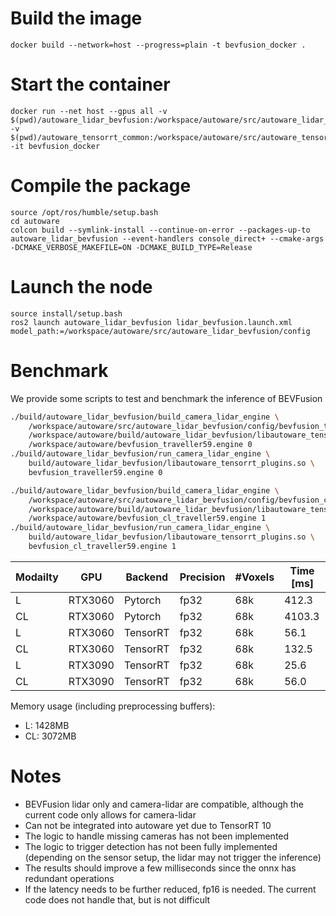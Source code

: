 
# Build the image

```
docker build --network=host --progress=plain -t bevfusion_docker .
```

# Start the container

```
docker run --net host --gpus all -v $(pwd)/autoware_lidar_bevfusion:/workspace/autoware/src/autoware_lidar_bevfusion -v $(pwd)/autoware_tensorrt_common:/workspace/autoware/src/autoware_tensorrt_common -it bevfusion_docker
```

# Compile the package

```
source /opt/ros/humble/setup.bash 
cd autoware
colcon build --symlink-install --continue-on-error --packages-up-to autoware_lidar_bevfusion --event-handlers console_direct+ --cmake-args -DCMAKE_VERBOSE_MAKEFILE=ON -DCMAKE_BUILD_TYPE=Release
```

# Launch the node

```
source install/setup.bash
ros2 launch autoware_lidar_bevfusion lidar_bevfusion.launch.xml model_path:=/workspace/autoware/src/autoware_lidar_bevfusion/config
```

# Benchmark

We provide some scripts to test and benchmark the inference of BEVFusion

```bash
./build/autoware_lidar_bevfusion/build_camera_lidar_engine \
    /workspace/autoware/src/autoware_lidar_bevfusion/config/bevfusion_traveller59.onnx \
    /workspace/autoware/build/autoware_lidar_bevfusion/libautoware_tensorrt_plugins.so \
    /workspace/autoware/bevfusion_traveller59.engine 0
./build/autoware_lidar_bevfusion/run_camera_lidar_engine \
    build/autoware_lidar_bevfusion/libautoware_tensorrt_plugins.so \
    bevfusion_traveller59.engine 0

./build/autoware_lidar_bevfusion/build_camera_lidar_engine \
    /workspace/autoware/src/autoware_lidar_bevfusion/config/bevfusion_cl_traveller59.onnx \
    /workspace/autoware/build/autoware_lidar_bevfusion/libautoware_tensorrt_plugins.so \
    /workspace/autoware/bevfusion_cl_traveller59.engine 1
./build/autoware_lidar_bevfusion/run_camera_lidar_engine \
    build/autoware_lidar_bevfusion/libautoware_tensorrt_plugins.so \
    bevfusion_cl_traveller59.engine 1
```

| Modailty | GPU     | Backend  | Precision | #Voxels | Time [ms] |
|----------|---------|----------|-----------|---------|-----------|
| L        | RTX3060 | Pytorch  | fp32      | 68k     | 412.3     |
| CL       | RTX3060 | Pytorch  | fp32      | 68k     | 4103.3    |
| L        | RTX3060 | TensorRT | fp32      | 68k     | 56.1      |
| CL       | RTX3060 | TensorRT | fp32      | 68k     | 132.5     |
| L        | RTX3090 | TensorRT | fp32      | 68k     | 25.6      |
| CL       | RTX3090 | TensorRT | fp32      | 68k     | 56.0      |

Memory usage (including preprocessing buffers):
 - L: 1428MB
 - CL: 3072MB


# Notes

 - BEVFusion lidar only and camera-lidar are compatible, although the current code only allows for camera-lidar
 - Can not be integrated into autoware yet due to TensorRT 10
 - The logic to handle missing cameras has not been implemented
 - The logic to trigger detection has not been fully implemented (depending on the sensor setup, the lidar may not trigger the inference)
 - The results should improve a few milliseconds since the onnx has redundant operations
 - If the latency needs to be further reduced, fp16 is needed. The current code does not handle that, but is not difficult